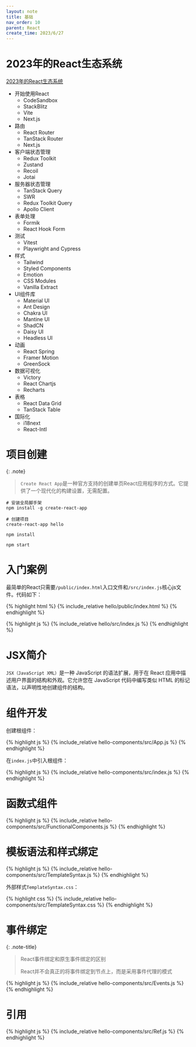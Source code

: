 ```yaml
---
layout: note
title: 基础
nav_order: 10
parent: React
create_time: 2023/6/27
---
```


# 2023年的React生态系统

[2023年的React生态系统](https://www.builder.io/blog/react-js-in-2023#vanilla-extract)

- 开始使用React
    - CodeSandbox
    - StackBlitz
    - Vite
    - Next.js
- 路由
    - React Router
    - TanStack Router
    - Next.js
- 客户端状态管理
    - Redux Toolkit
    - Zustand
    - Recoil
    - Jotai
- 服务器状态管理
    - TanStack Query
    - SWR
    - Redux Toolkit Query
    - Apollo Client
- 表单处理
    - Formik
    - React Hook Form
- 测试
    - Vitest
    - Playwright and Cypress
- 样式
    - Tailwind
    - Styled Components
    - Emotion
    - CSS Modules
    - Vanilla Extract
- UI组件库
    - Material UI
    - Ant Design
    - Chakra UI
    - Mantine UI
    - ShadCN
    - Daisy UI
    - Headless UI
- 动画
    - React Spring
    - Framer Motion
    - GreenSock
- 数据可视化
  - Victory
  - React Chartjs
  - Recharts
- 表格
  - React Data Grid
  - TanStack Table
- 国际化
  - i18next
  - React-Intl

# 项目创建

{: .note}
> `Create React App`是一种官方支持的创建单页React应用程序的方式。它提供了一个现代化的构建设置，无需配置。

```shell
# 安装全局脚手架
npm install -g create-react-app
```

```shell
# 创建项目
create-react-app hello

npm install

npm start
```

# 入门案例

最简单的React只需要`/public/index.html`入口文件和`/src/index.js`核心js文件。代码如下：

{% highlight html %}
{% include_relative hello/public/index.html %}
{% endhighlight %}

{% highlight js %}
{% include_relative hello/src/index.js %}
{% endhighlight %}

# JSX简介

`JSX（JavaScript XML）`是一种 JavaScript 的语法扩展，用于在 React 应用中描述用户界面的结构和外观。它允许您在 JavaScript 代码中编写类似 HTML 的标记语法，以声明性地创建组件的结构。

# 组件开发

创建根组件：

{% highlight js %}
{% include_relative hello-components/src/App.js %}
{% endhighlight %}

在`index.js`中引入根组件：

{% highlight js %}
{% include_relative hello-components/src/index.js %}
{% endhighlight %}

# 函数式组件

{% highlight js %}
{% include_relative hello-components/src/FunctionalComponents.js %}
{% endhighlight %}

# 模板语法和样式绑定

{% highlight js %}
{% include_relative hello-components/src/TemplateSyntax.js %}
{% endhighlight %}

外部样式`TemplateSyntax.css`：

{% highlight css %}
{% include_relative hello-components/src/TemplateSyntax.css %}
{% endhighlight %}

# 事件绑定

{: .note-title}
> React事件绑定和原生事件绑定的区别
> 
> React并不会真正的将事件绑定到节点上，而是采用事件代理的模式

{% highlight js %}
{% include_relative hello-components/src/Events.js %}
{% endhighlight %}

# 引用

{% highlight js %}
{% include_relative hello-components/src/Ref.js %}
{% endhighlight %}
